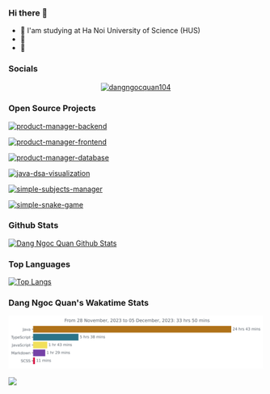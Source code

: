 ### Hi there 👋

- 📖 I'am studying at Ha Noi University of Science (HUS)
- 🌱 
- 💬 


### Socials

<p align="center">
<a href="https://twitter.com/dangngocquan104" target="blank"><img align="center" src="https://raw.githubusercontent.com/rahuldkjain/github-profile-readme-generator/master/src/images/icons/Social/twitter.svg" alt="dangngocquan104" height="30" width="40" /></a>
<!-- <a href="https://fb.com/dangngocquan104" target="blank"><img align="center" src="https://raw.githubusercontent.com/rahuldkjain/github-profile-readme-generator/master/src/images/icons/Social/facebook.svg" alt="dangngocquan104" height="30" width="40" /></a> -->
<!-- <a href="https://www.leetcode.com/dangngocquan104" target="blank"><img align="center" src="https://raw.githubusercontent.com/rahuldkjain/github-profile-readme-generator/master/src/images/icons/Social/leet-code.svg" alt="dangngocquan104" height="30" width="40" /></a> -->
</p>





### Open Source Projects

 [![product-manager-backend](https://github-readme-stats.vercel.app/api/pin/?username=dangngocquan&repo=product-manager-backend&theme=midnight-purple)](https://github.com/dangngocquan/product-manager-backend)

 [![product-manager-frontend](https://github-readme-stats.vercel.app/api/pin/?username=dangngocquan&repo=product-manager-frontend&theme=midnight-purple)](https://github.com/dangngocquan/product-manager-frontend)

 [![product-manager-database](https://github-readme-stats.vercel.app/api/pin/?username=dangngocquan&repo=product-manager-database&theme=midnight-purple)](https://github.com/dangngocquan/product-manager-database)

 [![java-dsa-visualization](https://github-readme-stats.vercel.app/api/pin/?username=dangngocquan&repo=java-dsa-visualization&theme=midnight-purple)](https://github.com/dangngocquan/java-dsa-visualization)
 
 [![simple-subjects-manager](https://github-readme-stats.vercel.app/api/pin/?username=dangngocquan&repo=simple_subjects_manager&theme=midnight-purple)](https://github.com/dangngocquan/simple_subjects_manager)
 
[![simple-snake-game](https://github-readme-stats.vercel.app/api/pin/?username=dangngocquan&repo=SimpleSnakeGame&theme=midnight-purple)](https://github.com/dangngocquan/SimpleSnakeGame)



### Github Stats
[![Dang Ngoc Quan Github Stats](https://github-readme-stats.vercel.app/api?username=dangngocquan&count_private=true&theme=chartreuse-dark&show_icons=true)](https://github.com/dangngocquan)


### Top Languages
[![Top Langs](https://github-readme-stats.vercel.app/api/top-langs/?username=dangngocquan&langs_count=16&theme=midnight-purple)](https://github.com/dangngocquan)


### Dang Ngoc Quan's Wakatime Stats
<img
  src="https://github.com/dangngocquan/dangngocquan/blob/master/images/stat.svg"
  alt="Dang Ngoc Quan's Wakatime Stats"
/>

[![](https://komarev.com/ghpvc/?username=dangngocquan&color=brightgreen&style=plastic)](https://github.com/dangngocquan)
